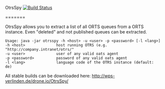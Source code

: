 OtrsSpy [![Build Status](https://drone.io/github.com/overlidnden/OtrsSpy/status.png)](https://drone.io/github.com/overlinden/OtrsSpy/latest)

=======

OtrsSpy allows you to extract a list of all ORTS queues from a ORTS instance. Even "deleted" and not published queues can be extracted.

````
Usage: java -jar otrsspy -h <host> -u <user> -p <password> [-l <lang>]
-h <host>              host running OTRS (e.g. "http://company.intranet/otrs/"
-u <user>              user of any valid oats agent
-p <password>          password of any valid oats agent
-l <lang>              language code of the OTRS instance (default: de)
````


All stable builds can be downloaded here: http://wps-verlinden.de/drone.io/OtrsSpy/
